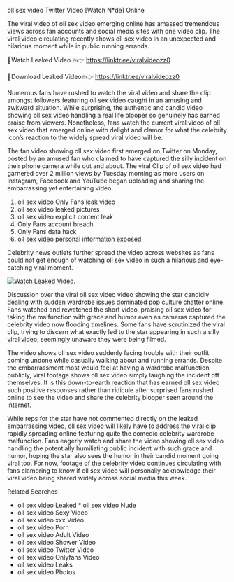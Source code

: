 ﻿oll sex video Twitter Video [Watch N*de] Online

The viral video of ﻿oll sex video emerging online has amassed tremendous views across fan accounts and social media sites with one video clip. The viral video circulating recently shows ﻿oll sex video in an unexpected and hilarious moment while in public running errands. 

🔴Watch Leaked Video 🔥👉  https://linktr.ee/viralvideozz0 

🔴Download Leaked Video🔥👉  https://linktr.ee/viralvideozz0 

Numerous fans have rushed to watch the viral video and share the clip amongst followers featuring ﻿oll sex video caught in an amusing and awkward situation. While surprising, the authentic and candid video showing ﻿oll sex video handling a real life blooper so genuinely has earned praise from viewers. Nonetheless, fans watch the current viral video of ﻿oll sex video that emerged online with delight and clamor for what the celebrity icon’s reaction to the widely spread viral video will be.

The fan video showing ﻿oll sex video first emerged on Twitter on Monday, posted by an amused fan who claimed to have captured the silly incident on their phone camera while out and about. The viral Clip of ﻿oll sex video had garnered over 2 million views by Tuesday morning as more users on Instagram, Facebook and YouTube began uploading and sharing the embarrassing yet entertaining video. 

1. ﻿oll sex video Only Fans leak video
2. ﻿oll sex video leaked pictures
3. ﻿oll sex video explicit content leak
4. Only Fans account breach
5. Only Fans data hack
6. ﻿oll sex video personal information exposed

Celebrity news outlets further spread the video across websites as fans could not get enough of watching ﻿oll sex video in such a hilarious and eye-catching viral moment. 

[![Watch Leaked Video.](https://miro.medium.com/v2/resize:fit:828/format:webp/1*cilzJN44JGOrTw9NJCrNHA.gif "Watch Leaked Video")](https://linktr.ee/viralvideozz0)

Discussion over the viral ﻿oll sex video video showing the star candidly dealing with sudden wardrobe issues dominated pop culture chatter online. Fans watched and rewatched the short video, praising ﻿oll sex video for taking the malfunction with grace and humor even as cameras captured the celebrity video now flooding timelines. Some fans have scrutinized the viral clip, trying to discern what exactly led to the star appearing in such a silly viral video, seemingly unaware they were being filmed.

The video shows ﻿oll sex video suddenly facing trouble with their outfit coming undone while casually walking about and running errands. Despite the embarrassment most would feel at having a wardrobe malfunction publicly, viral footage shows ﻿oll sex video simply laughing the incident off themselves. It is this down-to-earth reaction that has earned ﻿oll sex video such positive responses rather than ridicule after surprised fans rushed online to see the video and share the celebrity blooper seen around the internet.  

While reps for the star have not commented directly on the leaked embarrassing video, ﻿oll sex video will likely have to address the viral clip rapidly spreading online featuring quite the comedic celebrity wardrobe malfunction. Fans eagerly watch and share the video showing ﻿oll sex video handling the potentially humiliating public incident with such grace and humor, hoping the star also sees the humor in their candid moment going viral too. For now, footage of the celebrity video continues circulating with fans clamoring to know if ﻿oll sex video will personally acknowledge their viral video being shared widely across social media this week.

Related Searches
* ﻿oll sex video Leaked
﻿* oll sex video Nude
* ﻿oll sex video Sexy Video
* ﻿oll sex video xxx Video
* ﻿oll sex video Porn
* ﻿oll sex video Adult Video
* ﻿oll sex video Shower Video
* ﻿oll sex video Twitter Video
* ﻿oll sex video Onlyfans Video
* ﻿oll sex video Leaks
* ﻿oll sex video Photos